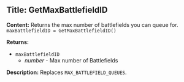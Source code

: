 ## Title: GetMaxBattlefieldID

**Content:**
Returns the max number of battlefields you can queue for.
`maxBattlefieldID = GetMaxBattlefieldID()`

**Returns:**
- `maxBattlefieldID`
  - *number* - Max number of Battlefields

**Description:**
Replaces `MAX_BATTLEFIELD_QUEUES`.